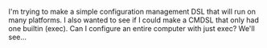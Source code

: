 I'm trying to make a simple configuration management DSL that will run on many platforms. I also wanted to see if I could make a CMDSL that only had one builtin (exec). Can I configure an entire computer with just exec? We'll see...
